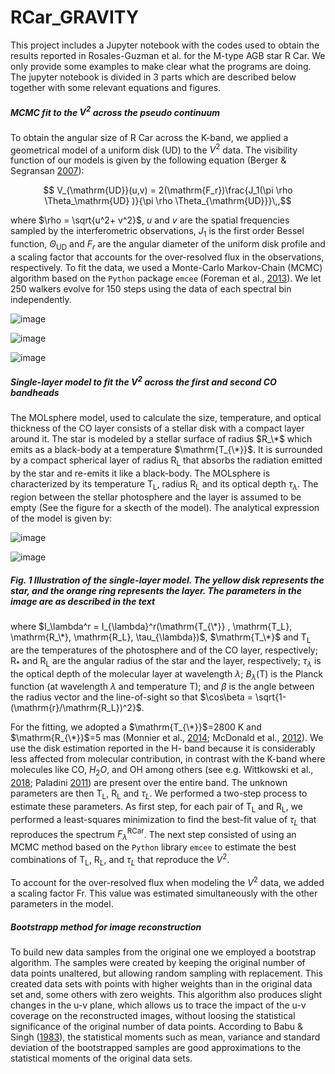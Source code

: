 # RCar_GRAVITY
This project includes a Jupyter notebook with the codes used to obtain the results reported in Rosales-Guzman et al. for the M-type AGB star R Car. We only provide some examples to make clear what the programs are doing.
The jupyter notebook is divided in 3 parts which are described below together with some relevant equations and figures. 
##### MCMC fit to the $V^2$ across the pseudo continuum
To obtain the angular size of R Car across the K-band, we applied a geometrical model of a uniform disk (UD) to the $V^2$ data. The visibility function of our models is given by the following equation (Berger & Segransan [2007](https://doi.org/10.1016/j.newar.2007.06.003)):

$$   V_{\mathrm{UD}}(u,v) = 2(\mathrm{F_r})\frac{J_1(\pi \rho \Theta_\mathrm{UD} )}{\pi  \rho \Theta_{\mathrm{UD}}}\,,$$

where $\rho = \sqrt{u^2+ v^2}$, $u$ and $v$ are the spatial frequencies sampled by the interferometric observations, $J_1$ is the first order Bessel function, $\Theta_\mathrm{UD}$ and $F_r$ are the angular diameter of the uniform disk profile and a scaling factor that accounts for the over-resolved flux in the observations, respectively. To fit the data, we used a Monte-Carlo Markov-Chain (MCMC) algorithm based on the ```Python``` package ```emcee``` (Foreman et al., [2013](https://iopscience.iop.org/article/10.1086/670067/pdf)). We let 250 walkers evolve for 150 steps using the data of each spectral bin independently. 

![image](https://user-images.githubusercontent.com/61716000/211224980-997bc407-3bc0-461f-9f11-3425b25c16b3.png)

![image](https://user-images.githubusercontent.com/61716000/211225020-eef6c61b-67b5-4d46-80fe-19d571e185b1.png)

![image](https://user-images.githubusercontent.com/61716000/211225049-78dae323-f3e6-4c50-a037-1f939f7aac0d.png)


##### Single-layer model to fit the $V^2$ across the first and second CO bandheads
The MOLsphere model, used to calculate the size, temperature, and optical thickness of the CO layer consists of a stellar disk with a compact layer around it.  The star is modeled by a stellar surface of radius $R_\*$ which emits as a black-body at a temperature $\mathrm{T_{\*}}$. It is surrounded by a compact spherical layer of radius $\mathrm{R_{L}}$ that absorbs the radiation emitted by the star and re-emits it like a black-body. The MOLsphere is characterized by its temperature $\mathrm{T_{L}}$, radius $\mathrm{R_L}$ and its optical depth $\tau_{\lambda}$. The region between the stellar photosphere and the layer is assumed to be empty (See the figure for a skecth of the model). The analytical expression of the model is given by:

![image](https://user-images.githubusercontent.com/61716000/211214093-77fe21b5-fe47-4bdb-8e93-bb1935bec40a.png)

![image](https://user-images.githubusercontent.com/61716000/211214604-cc6b37b3-7c0d-4e92-9ebe-5dc5081f5d54.png)

##### Fig. 1 Illustration of the single-layer model. The yellow disk represents the star, and the orange ring represents the layer. The parameters in the image are as described in the text

where  $I_\lambda^r = I_{\lambda}^r(\mathrm{T_{\*}} , \mathrm{T_L}, \mathrm{R_\*}, \mathrm{R_L}, \tau_{\lambda})$,  $\mathrm{T_\*}$ and $\mathrm{T_L}$ are the temperatures of the photosphere and of the CO layer, respectively; $\mathrm{R_*}$ and $\mathrm{R_L}$ are the angular radius of the star and the layer, respectively; $\tau_\lambda$ is the optical depth of the molecular layer at wavelength $\lambda$; $B_\lambda(\mathrm{T})$ is the Planck function (at wavelength $\lambda$ and temperature T); and $\beta$ is the angle between the radius vector and the line-of-sight so that $\cos\beta = \sqrt{1-(\mathrm{r}/\mathrm{R_L})^2}$.

For the fitting, we adopted a $\mathrm{T_{\*}}$=2800 K and $\mathrm{R_{\*}}$=5 mas (Monnier et al., [2014](https://doi.org/10.1117/12.2057312); McDonald et al., [2012](https://doi.org/10.1111/j.1365-2966.2012.21873.x)). We use the disk estimation reported in the H- band because it is considerably less affected from molecular contribution, in contrast with the K-band where  molecules like CO, $H_{2}O$, and OH among others (see e.g. Wittkowski et al.,  [2018](https://doi.org/10.1051/0004-6361/201833029); Paladini [2011](https://core.ac.uk/download/pdf/11597038.pdf)) are present over the entire band. The unknown parameters are then $\mathrm{T_L}$, $\mathrm{R_L}$ and $\tau_L$. We performed a two-step process to estimate these parameters. As first step, for each pair of $\mathrm{T_L}$ and $\mathrm{R_L}$, we performed a least-squares minimization to find the best-fit value of $\tau_L$ that reproduces the spectrum $F_{\lambda}^{\mathrm{R Car}}$. The next step consisted of using an MCMC method based on the ```Python``` library ```emcee``` to estimate the best combinations of $\mathrm{T_L}$, $\mathrm{R_L}$, and $\tau_L$ that reproduce the $V^2$. 
 
To account for the over-resolved flux when modeling the $V^2$ data, we added a scaling factor Fr. This value was estimated simultaneously with the other parameters in the model. 

##### Bootstrapp method for image reconstruction
To build new data samples from the original one we employed a bootstrap algorithm. The samples were created by keeping the original number of data points unaltered, but allowing random sampling with replacement. This created data sets with points with higher weights than in the original data set and, some others with zero weights. This algorithm also produces slight changes in the u-v plane, which allows us to trace the impact of the u-v coverage on the reconstructed images, without loosing the statistical significance of the original number of data points. According to Babu & Singh ([1983](https://www.jstor.org/stable/2240663)), the statistical moments such as mean, variance and standard deviation of the bootstrapped samples are good approximations to the statistical moments of the original data sets.
